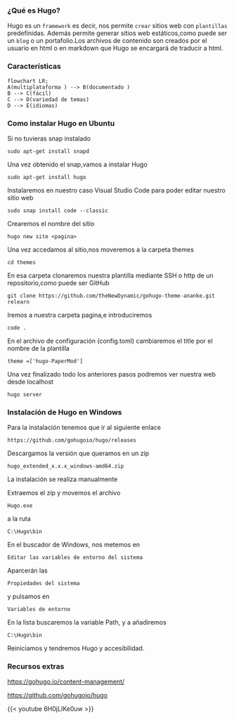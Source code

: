 ### ¿Qué es Hugo?

Hugo es un `framework` es decir, nos permite `crear` sitios web con `plantillas` predefinidas. Además permite generar sitios web estáticos,como puede ser un `blog` o un portafolio.Los archivos de contenido son creados por el usuario en html o en markdown que Hugo se encargará de traducir a html.

### Características
```mermaid
flowchart LR;
A(multiplataforma ) --> B(documentado ) 
B --> C(fácil)
C --> D(variedad de temas)
D --> E(idiomas)
```

### Como instalar Hugo en Ubuntu

Si no tuvieras snap instalado 
```
sudo apt-get install snapd
```

Una vez obtenido el snap,vamos a instalar Hugo 
```
sudo apt-get install hugo
```


Instalaremos en nuestro caso Visual Studio Code para poder editar nuestro sitio web 
```
sudo snap install code --classic
```

Crearemos el nombre del sitio 
```
hugo new site <pagina>
```

Una vez accedamos al sitio,nos moveremos a la carpeta themes 
```
cd themes
```

En esa carpeta clonaremos nuestra plantilla mediante SSH o http de un repositorio,como puede ser GitHub 
```
git clone https://github.com/theNewDynamic/gohugo-theme-ananke.git relearn
```

Iremos a nuestra carpeta pagina,e introduciremos 
```
code .
```

En el archivo de configuración (config.toml) cambiaremos el title por el nombre de la plantilla 
```
theme =['hugo-PaperMod']
```

Una vez finalizado todo los anteriores pasos podremos ver nuestra web desde localhost 
```
hugo server
``` 


### Instalación de Hugo en Windows

Para la instalación tenemos que ir al siguiente enlace 
```
https://github.com/gohugoio/hugo/releases
```

Descargamos la versión que queramos en un zip 
```
hugo_extended_x.x.x_windows-amd64.zip
```   

La instalación se realiza manualmente 

Extraemos el zip y  movemos el archivo 
```
Hugo.exe
``` 
a la ruta
```
C:\Hugo\bin 
``` 

En el buscador de Windows, nos metemos en 
```
Editar las variables de entorno del sistema
``` 

Aparcerán las 
```
Propiedades del sistema
``` 
y pulsamos en 
```
Variables de entorno
```

En la lista buscaremos la variable Path, y a añadiremos 
```
C:\Hugo\bin
``` 

Reiniciamos y tendremos Hugo y accesibilidad. 


### Recursos extras

https://gohugo.io/content-management/ 

https://github.com/gohugoio/hugo


{{< youtube 6H0jLIKe0uw >}} 





